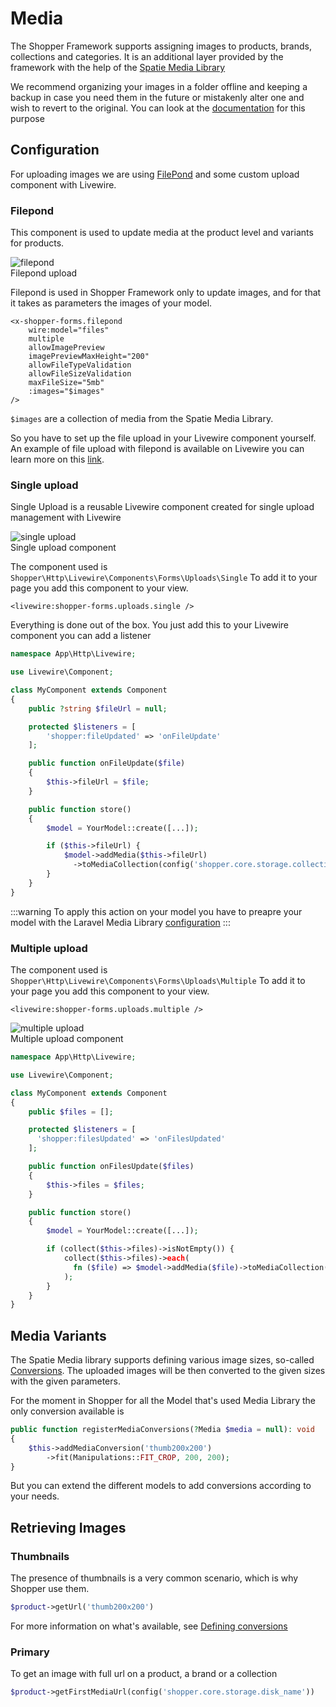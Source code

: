 # Media
The Shopper Framework supports assigning images to products, brands, collections and categories. It is an additional layer provided by the framework with the help of the [Spatie Media Library](https://spatie.be/docs/laravel-medialibrary)

We recommend organizing your images in a folder offline and keeping a backup in case you need them in the future or mistakenly alter one and wish to revert to the original. You can look at the [documentation](/configuration#update-configurations) for this purpose

## Configuration
For uploading images we are using [FilePond](https://pqina.nl/) and some custom upload component with Livewire.

### Filepond
This component is used to update media at the product level and variants for products.
<div class="screenshot">
  <img src="/img/screenshots/{{version}}/filepond.png" alt="filepond">
  <div class="caption">Filepond upload</div>
</div>

Filepond is used in Shopper Framework only to update images, and for that it takes as parameters the images of your model.

```blade
<x-shopper-forms.filepond
    wire:model="files"
    multiple
    allowImagePreview
    imagePreviewMaxHeight="200"
    allowFileTypeValidation
    allowFileSizeValidation
    maxFileSize="5mb"
    :images="$images"
/>
```

`$images` are a collection of media from the Spatie Media Library.

So you have to set up the file upload in your Livewire component yourself. An example of file upload with filepond is available on Livewire you can learn more on this [link](https://www.laravel-livewire.com/screencasts/s5-integrating-with-filepond).

### Single upload
Single Upload is a reusable Livewire component created for single upload management with Livewire
<div class="screenshot">
  <img src="/img/screenshots/{{version}}/single-upload.png" alt="single upload">
  <div class="caption">Single upload component</div>
</div>

The component used is `Shopper\Http\Livewire\Components\Forms\Uploads\Single` To add it to your page you add this component to your view.

```blade
<livewire:shopper-forms.uploads.single />
```

Everything is done out of the box. You just add this to your Livewire component you can add a listener

```php
namespace App\Http\Livewire;

use Livewire\Component;

class MyComponent extends Component
{
    public ?string $fileUrl = null;

    protected $listeners = [
        'shopper:fileUpdated' => 'onFileUpdate'
    ];

    public function onFileUpdate($file)
    {
        $this->fileUrl = $file;
    }

    public function store()
    {
        $model = YourModel::create([...]);

        if ($this->fileUrl) {
            $model->addMedia($this->fileUrl)
              ->toMediaCollection(config('shopper.core.storage.collection_name'));
        }
    }
}
```

:::warning
To apply this action on your model you have to preapre your model with the Laravel Media Library [configuration](https://spatie.be/docs/laravel-medialibrary/v10/basic-usage/preparing-your-model)
:::

### Multiple upload
The component used is `Shopper\Http\Livewire\Components\Forms\Uploads\Multiple` To add it to your page you add this component to your view.

```blade
<livewire:shopper-forms.uploads.multiple />
```

<div class="screenshot">
  <img src="/img/screenshots/{{version}}/multiple-upload.png" alt="multiple upload">
  <div class="caption">Multiple upload component</div>
</div>

```php
namespace App\Http\Livewire;

use Livewire\Component;

class MyComponent extends Component
{
    public $files = [];

    protected $listeners = [
      'shopper:filesUpdated' => 'onFilesUpdated'
    ];

    public function onFilesUpdate($files)
    {
        $this->files = $files;
    }

    public function store()
    {
        $model = YourModel::create([...]);

        if (collect($this->files)->isNotEmpty()) {
            collect($this->files)->each(
              fn ($file) => $model->addMedia($file)->toMediaCollection(config('shopper.core.storage.collection_name'))
            );
        }
    }
}
```

## Media Variants
The Spatie Media library supports defining various image sizes, so-called [Conversions](https://spatie.be/docs/laravel-medialibrary/v10/converting-images/defining-conversions). The uploaded images will be then converted to the given sizes with the given parameters.

For the moment in Shopper for all the Model that's used Media Library the only conversion available is

```php
public function registerMediaConversions(?Media $media = null): void
{
    $this->addMediaConversion('thumb200x200')
        ->fit(Manipulations::FIT_CROP, 200, 200);
}
```

But you can extend the different models to add conversions according to your needs.

## Retrieving Images

### Thumbnails
The presence of thumbnails is a very common scenario, which is why Shopper use them.

```php
$product->getUrl('thumb200x200')
```

For more information on what's available, see [Defining conversions](https://spatie.be/docs/laravel-medialibrary/v10/converting-images/defining-conversions#content-using-multiple-conversions)

### Primary
To get an image with full url on a product, a brand or a collection

```php
$product->getFirstMediaUrl(config('shopper.core.storage.disk_name'))
```
